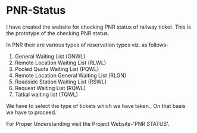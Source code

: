# PNR-Status
I have created the website for checking PNR status of railway ticket. This is the prototype of the checking PNR status. 

In PNR their are various types of reservation types viz. as follows-
  1. General Waiting List (GNWL)
  2. Remote Location Waiting List (RLWL)
  3. Pooled Quota Waiting List (PQWL)
  4. Remote Location General Waiting List (RLGN)
  5. Roadside Station Waiting List (RSWL)
  6. Request Waiting List (RQWL)
  7. Tatkal waiting list (TQWL)
  
  We have to select the type of tickets which we have taken., On that basis we have to proceed.
  
  For Proper Understanding visit the Project Website-'PNR STATUS'.

